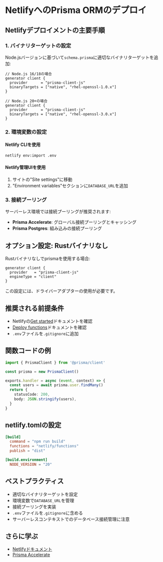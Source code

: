# NetlifyへのPrisma ORMのデプロイ

## Netlifyデプロイメントの主要手順

### 1. バイナリターゲットの設定

Node.jsバージョンに基づいて`schema.prisma`に適切なバイナリターゲットを追加:

```prisma
// Node.js 16/18の場合
generator client {
  provider      = "prisma-client-js"
  binaryTargets = ["native", "rhel-openssl-1.0.x"]
}

// Node.js 20+の場合
generator client {
  provider      = "prisma-client-js"
  binaryTargets = ["native", "rhel-openssl-3.0.x"]
}
```

### 2. 環境変数の設定

#### Netlify CLIを使用

```bash
netlify env:import .env
```

#### Netlify管理UIを使用

1. サイトの"Site settings"に移動
2. "Environment variables"セクションに`DATABASE_URL`を追加

### 3. 接続プーリング

サーバーレス環境では接続プーリングが推奨されます:

- **Prisma Accelerate**: グローバル接続プーリングとキャッシング
- **Prisma Postgres**: 組み込みの接続プーリング

## オプション設定: Rustバイナリなし

Rustバイナリなしでprismaを使用する場合:

```prisma
generator client {
  provider   = "prisma-client-js"
  engineType = "client"
}
```

この設定には、ドライバーアダプターの使用が必要です。

## 推奨される前提条件

- Netlifyの[Get started](https://docs.netlify.com/get-started/)ドキュメントを確認
- [Deploy functions](https://docs.netlify.com/functions/deploy/)ドキュメントを確認
- `.env`ファイルを`.gitignore`に追加

## 関数コードの例

```typescript
import { PrismaClient } from '@prisma/client'

const prisma = new PrismaClient()

exports.handler = async (event, context) => {
  const users = await prisma.user.findMany()
  return {
    statusCode: 200,
    body: JSON.stringify(users),
  }
}
```

## netlify.tomlの設定

```toml
[build]
  command = "npm run build"
  functions = "netlify/functions"
  publish = "dist"

[build.environment]
  NODE_VERSION = "20"
```

## ベストプラクティス

- 適切なバイナリターゲットを設定
- 環境変数で`DATABASE_URL`を管理
- 接続プーリングを実装
- `.env`ファイルを`.gitignore`に含める
- サーバーレスコンテキストでのデータベース接続管理に注意

## さらに学ぶ

- [Netlifyドキュメント](https://docs.netlify.com/)
- [Prisma Accelerate](https://www.prisma.io/accelerate)
